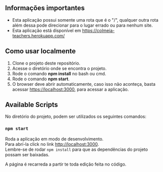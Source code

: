 ## Informações importantes
<ul>
    <li>
        Esta aplicação possui somente uma rota que é o "/", qualquer outra
        rota além dessa pode direcionar para o lugar errado ou para nenhum site.
    </li>
    <li>
        Esta aplicação está disponível em 
        <a href="https://colmeia-teachers.herokuapp.com/">
            https://colmeia-teachers.herokuapp.com/
        </a>
    </li>
</ul>

## Como usar localmente
<ol>
    <li>Clone o projeto deste repositório.</li>
    <li>Acesse o diretório onde se encontra o projeto.</li>
    <li>Rode o comando <b>npm install</b> no bash ou cmd.</li>
    <li>Rode o comando <b>npm start</b>.</li>
    <li>
        O browser deve abrir automaticamente, caso isso não aconteça,
        basta acessar <a href="http://localhost:3000">https://localhost:3000</a>,
        para acessar a aplicação.
    </li>
</ol>

## Available Scripts

No diretório do projeto, podem ser utilizados os seguintes comandos:

### `npm start`

Roda a aplicação em modo de desenvolvimento.<br />
Para abrí-la click no link [http://localhost:3000](http://localhost:3000).<br />
Lembre-se de rodar `npm install` para que as dependências do projeto possam ser baixadas.

A página é recarreda a partir te toda edição feita no código.